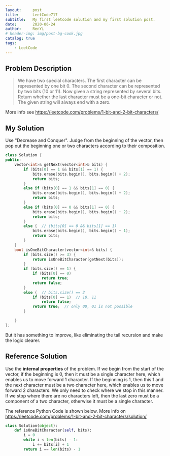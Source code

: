 ```yaml
---
layout:     post
title:      LeetCode717
subtitle:   My first leetcode solution and my first solution post.
date:       2020-06-24
author:     RenYi
# header-img: img/post-bg-cook.jpg
catalog: true
tags:
    - LeetCode
---
```


## Problem Description
> We have two special characters. The first character can be represented by one bit 0. The second character can be represented by two bits (10 or 11).
Now given a string represented by several bits. Return whether the last character must be a one-bit character or not. The given string will always end with a zero.

More info see https://leetcode.com/problems/1-bit-and-2-bit-characters/

## My Solution

Use "Decrease and Conquer". Judge from the beginning of the vector, then pop out the beginning one or two characters according to their composition. 

```C++
class Solution {
public:
    vector<int>& getNext(vector<int>& bits) {
        if (bits[0] == 1 && bits[1] == 1) {
            bits.erase(bits.begin(), bits.begin() + 2);
            return bits;
        }
        else if (bits[0] == 1 && bits[1] == 0) {
            bits.erase(bits.begin(), bits.begin() + 2);
            return bits;
        }
        else if (bits[0] == 0 && bits[1] == 0) {
            bits.erase(bits.begin(), bits.begin() + 2);
            return bits;
        }
        else {  // (bits[0] == 0 && bits[1] == 1) 
            bits.erase(bits.begin(), bits.begin() + 1);
            return bits;
        }
    }
    bool isOneBitCharacter(vector<int>& bits) {
        if (bits.size() >= 3) {
            return isOneBitCharacter(getNext(bits));
        }
        if (bits.size() == 1) {
            if (bits[0] == 0)
                return true;
            return false;
        }
        else {  // bits.size() == 2
            if (bits[0] == 1)  // 10, 11
                return false;
            return true;  // only 00, 01 is not possible
        }

    }
};

```
But it has something to improve, like eliminating the tail recursion and make the logic clearer.

## Reference Solution
Use the **internal properties** of the problem. 
If we begin from the start of the vector, if the beginning is 0, then it must be a single character here, which enables us to move forward 1 character. If the beginning is 1, then this 1 and the next character must be a two character here, which enables us to move forward 2 characters. We only need to check where we stop in this manner. If we stop where there are no characters left, then the last zero must be a component of a two character, otherwise it must be a single character.

The reference Python Code is shown below. More info on https://leetcode.com/problems/1-bit-and-2-bit-characters/solution/

```Python
class Solution(object):
    def isOneBitCharacter(self, bits):
        i = 0
        while i < len(bits) - 1:
            i += bits[i] + 1
        return i == len(bits) - 1
```


